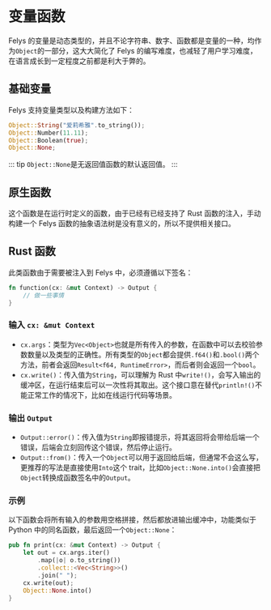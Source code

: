 # 变量函数

Felys 的变量是动态类型的，并且不论字符串、数字、函数都是变量的一种，均作为`Object`的一部分，这大大简化了 Felys 的编写难度，也减轻了用户学习难度，在语言成长到一定程度之前都是利大于弊的。

## 基础变量

Felys 支持变量类型以及构建方法如下：

```rust
Object::String("爱莉希雅".to_string());
Object::Number(11.11);
Object::Boolean(true);
Object::None;
```

::: tip
`Object::None`是无返回值函数的默认返回值。
:::

## 原生函数

这个函数是在运行时定义的函数，由于已经有已经支持了 Rust 函数的注入，手动构建一个 Felys 函数的抽象语法树是没有意义的，所以不提供相关接口。

## Rust 函数

此类函数由于需要被注入到 Felys 中，必须遵循以下签名：

```rust
fn function(cx: &mut Context) -> Output {
    // 做一些事情
}
```

### 输入 `cx: &mut Context`

- `cx.args`：类型为`Vec<Object>`也就是所有传入的参数，在函数中可以去校验参数数量以及类型的正确性。所有类型的`Object`都会提供`.f64()`和`.bool()`两个方法，前者会返回`Result<f64, RuntimeError>`，而后者则会返回一个`bool`。
- `cx.write()`：传入值为`String`，可以理解为 Rust 中`write!()`，会写入输出的缓冲区，在运行结束后可以一次性将其取出。这个接口意在替代`println!()`不能正常工作的情况下，比如在线运行代码等场景。

### 输出 `Output`

- `Output::error()`：传入值为`String`即报错提示，将其返回将会带给后端一个错误，后端会立刻回传这个错误，然后停止运行。
- `Output::from()`：传入一个`Object`可以用于返回给后端，但通常不会这么写，更推荐的写法是直接使用`Into`这个 trait，比如`Object::None.into()`会直接把`Object`转换成函数签名中的`Output`。

### 示例

以下函数会将所有输入的参数用空格拼接，然后都放进输出缓冲中，功能类似于 Python 中的同名函数，最后返回一个`Object::None`：

```rust
pub fn print(cx: &mut Context) -> Output {
    let out = cx.args.iter()
        .map(|o| o.to_string())
        .collect::<Vec<String>>()
        .join(" ");
    cx.write(out);
    Object::None.into()
}
```
